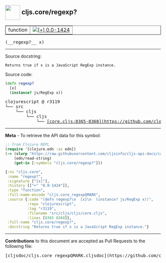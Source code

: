 ## <img width="48px" valign="middle" src="http://i.imgur.com/Hi20huC.png"> cljs.core/regexp?

 <table border="1">
<tr>

<td>function</td>
<td><a href="https://github.com/cljsinfo/cljs-api-docs/tree/0.0-1424"><img valign="middle" alt="[+] 0.0-1424" src="https://img.shields.io/badge/+-0.0--1424-lightgrey.svg"></a> </td>
</tr>
</table>

 <samp>
(__regexp?__ x)<br>
</samp>

---




Source docstring:

```
Returns true if x is a JavaScript RegExp instance.
```

Source code:

```clj
(defn regexp?
  [x]
  (instance? js/RegExp x))
```

 <pre>
clojurescript @ r3119
└── src
    └── cljs
        └── cljs
            └── <ins>[core.cljs:8365-8368](https://github.com/clojure/clojurescript/blob/r3119/src/cljs/cljs/core.cljs#L8365-L8368)</ins>
</pre>


---

__Meta__ - To retrieve the API data for this symbol:

```clj
;; from Clojure REPL
(require '[clojure.edn :as edn])
(-> (slurp "https://raw.githubusercontent.com/cljsinfo/cljs-api-docs/catalog/cljs-api.edn")
    (edn/read-string)
    (get-in [:symbols "cljs.core/regexp?"]))
```

```clj
{:ns "cljs.core",
 :name "regexp?",
 :signature ["[x]"],
 :history [["+" "0.0-1424"]],
 :type "function",
 :full-name-encode "cljs.core_regexpQMARK",
 :source {:code "(defn regexp?\n  [x]\n  (instance? js/RegExp x))",
          :repo "clojurescript",
          :tag "r3119",
          :filename "src/cljs/cljs/core.cljs",
          :lines [8365 8368]},
 :full-name "cljs.core/regexp?",
 :docstring "Returns true if x is a JavaScript RegExp instance."}

```

---

__Contributions__ to this document are accepted as Pull Requests to the following file:

 <pre>
[cljsdoc/cljs.core_regexpQMARK.cljsdoc](https://github.com/cljsinfo/cljs-api-docs/blob/master/cljsdoc/cljs.core_regexpQMARK.cljsdoc)
</pre>

